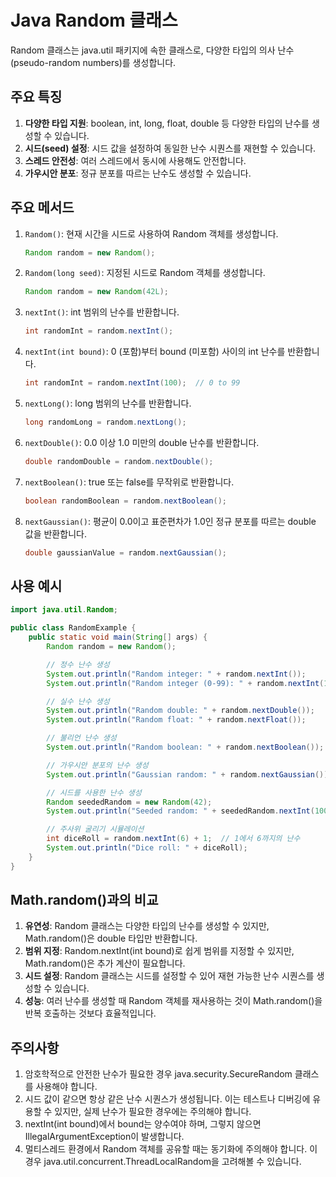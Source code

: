 # Java Random 클래스

Random 클래스는 java.util 패키지에 속한 클래스로, 다양한 타입의 의사 난수(pseudo-random numbers)를 생성합니다.

## 주요 특징

1. **다양한 타입 지원**: boolean, int, long, float, double 등 다양한 타입의 난수를 생성할 수 있습니다.
2. **시드(seed) 설정**: 시드 값을 설정하여 동일한 난수 시퀀스를 재현할 수 있습니다.
3. **스레드 안전성**: 여러 스레드에서 동시에 사용해도 안전합니다.
4. **가우시안 분포**: 정규 분포를 따르는 난수도 생성할 수 있습니다.

## 주요 메서드

1. `Random()`: 현재 시간을 시드로 사용하여 Random 객체를 생성합니다.

   ```java
   Random random = new Random();
   ```

2. `Random(long seed)`: 지정된 시드로 Random 객체를 생성합니다.

   ```java
   Random random = new Random(42L);
   ```

3. `nextInt()`: int 범위의 난수를 반환합니다.

   ```java
   int randomInt = random.nextInt();
   ```

4. `nextInt(int bound)`: 0 (포함)부터 bound (미포함) 사이의 int 난수를 반환합니다.

   ```java
   int randomInt = random.nextInt(100);  // 0 to 99
   ```

5. `nextLong()`: long 범위의 난수를 반환합니다.

   ```java
   long randomLong = random.nextLong();
   ```

6. `nextDouble()`: 0.0 이상 1.0 미만의 double 난수를 반환합니다.

   ```java
   double randomDouble = random.nextDouble();
   ```

7. `nextBoolean()`: true 또는 false를 무작위로 반환합니다.

   ```java
   boolean randomBoolean = random.nextBoolean();
   ```

8. `nextGaussian()`: 평균이 0.0이고 표준편차가 1.0인 정규 분포를 따르는 double 값을 반환합니다.

   ```java
   double gaussianValue = random.nextGaussian();
   ```

## 사용 예시

```java
import java.util.Random;

public class RandomExample {
    public static void main(String[] args) {
        Random random = new Random();

        // 정수 난수 생성
        System.out.println("Random integer: " + random.nextInt());
        System.out.println("Random integer (0-99): " + random.nextInt(100));

        // 실수 난수 생성
        System.out.println("Random double: " + random.nextDouble());
        System.out.println("Random float: " + random.nextFloat());

        // 불리언 난수 생성
        System.out.println("Random boolean: " + random.nextBoolean());

        // 가우시안 분포의 난수 생성
        System.out.println("Gaussian random: " + random.nextGaussian());

        // 시드를 사용한 난수 생성
        Random seededRandom = new Random(42);
        System.out.println("Seeded random: " + seededRandom.nextInt(100));

        // 주사위 굴리기 시뮬레이션
        int diceRoll = random.nextInt(6) + 1;  // 1에서 6까지의 난수
        System.out.println("Dice roll: " + diceRoll);
    }
}
```

## Math.random()과의 비교

1. **유연성**: Random 클래스는 다양한 타입의 난수를 생성할 수 있지만, Math.random()은 double 타입만 반환합니다.
2. **범위 지정**: Random.nextInt(int bound)로 쉽게 범위를 지정할 수 있지만, Math.random()은 추가 계산이 필요합니다.
3. **시드 설정**: Random 클래스는 시드를 설정할 수 있어 재현 가능한 난수 시퀀스를 생성할 수 있습니다.
4. **성능**: 여러 난수를 생성할 때 Random 객체를 재사용하는 것이 Math.random()을 반복 호출하는 것보다 효율적입니다.

## 주의사항

1. 암호학적으로 안전한 난수가 필요한 경우 java.security.SecureRandom 클래스를 사용해야 합니다.
2. 시드 값이 같으면 항상 같은 난수 시퀀스가 생성됩니다. 이는 테스트나 디버깅에 유용할 수 있지만, 실제 난수가 필요한 경우에는 주의해야 합니다.
3. nextInt(int bound)에서 bound는 양수여야 하며, 그렇지 않으면 IllegalArgumentException이 발생합니다.
4. 멀티스레드 환경에서 Random 객체를 공유할 때는 동기화에 주의해야 합니다. 이 경우 java.util.concurrent.ThreadLocalRandom을 고려해볼 수 있습니다.
